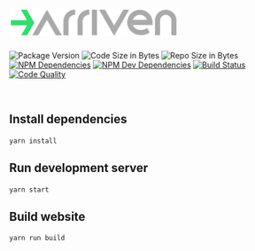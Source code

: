 # <img src="arriven-logo.svg" height="50" alt="arriven">

![Package Version](https://img.shields.io/github/package-json/v/reitermarkus/web-services.svg)
![Code Size in Bytes](https://img.shields.io/github/languages/code-size/reitermarkus/web-services.svg)
![Repo Size in Bytes](https://img.shields.io/github/repo-size/reitermarkus/web-services.svg)
[![NPM Dependencies](https://david-dm.org/reitermarkus/web-services.svg)](https://david-dm.org/reitermarkus/web-services)
[![NPM Dev Dependencies](https://david-dm.org/reitermarkus/web-services/dev-status.svg)](https://david-dm.org/reitermarkus/web-services?type=dev)
[![Build Status](https://travis-ci.org/reitermarkus/web-services.svg)](https://travis-ci.org/reitermarkus/web-services)
[![Code Quality](https://api.codacy.com/project/badge/Grade/1e771028d09c4a159e804f265422a7b6)](https://www.codacy.com/app/reitermarkus/web-services)

<br/>

## Install dependencies

```shell
yarn install
```

## Run development server

```shell
yarn start
```

## Build website

```shell
yarn run build
```